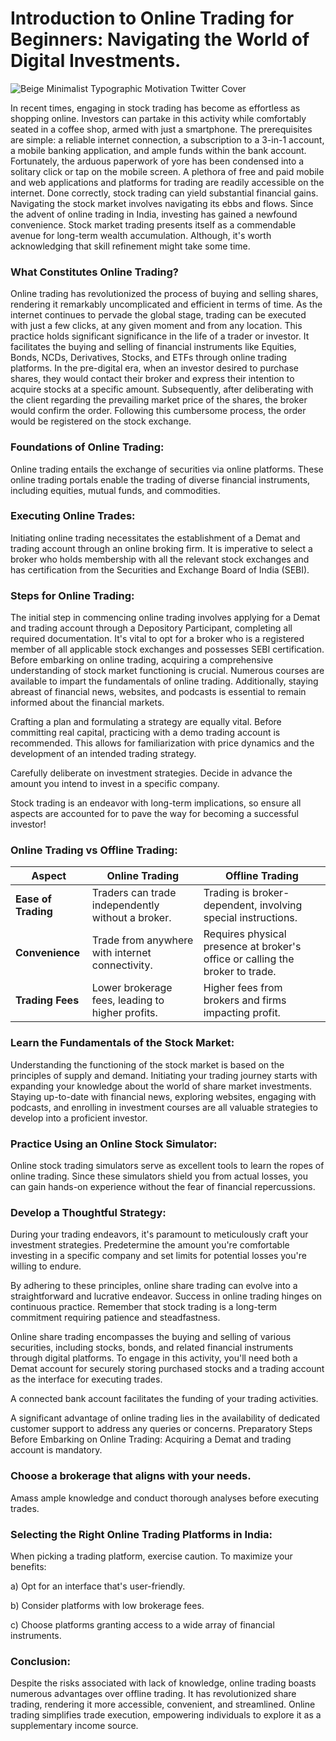 # Introduction to Online Trading for Beginners: Navigating the World of Digital Investments.
![Beige Minimalist Typographic Motivation Twitter Cover](https://github.com/samrohan-io/Online-Trading-for-Beginners/assets/139897809/9b7ef64e-532b-4313-850a-54997ce42a04)



In recent times, engaging in stock trading has become as effortless as shopping online. Investors can partake in this activity while comfortably seated in a coffee shop, armed with just a smartphone. The prerequisites are simple: a reliable internet connection, a subscription to a 3-in-1 account, a mobile banking application, and ample funds within the bank account.
Fortunately, the arduous paperwork of yore has been condensed into a solitary click or tap on the mobile screen. A plethora of free and paid mobile and web applications and platforms for trading are readily accessible on the internet.
Done correctly, stock trading can yield substantial financial gains. Navigating the stock market involves navigating its ebbs and flows. Since the advent of online trading in India, investing has gained a newfound convenience. Stock market trading presents itself as a commendable avenue for long-term wealth accumulation. Although, it's worth acknowledging that skill refinement might take some time.
### What Constitutes Online Trading? 
Online trading has revolutionized the process of buying and selling shares, rendering it remarkably uncomplicated and efficient in terms of time. As the internet continues to pervade the global stage, trading can be executed with just a few clicks, at any given moment and from any location. This practice holds significant significance in the life of a trader or investor. It facilitates the buying and selling of financial instruments like Equities, Bonds, NCDs, Derivatives, Stocks, and ETFs through online trading platforms.
In the pre-digital era, when an investor desired to purchase shares, they would contact their broker and express their intention to acquire stocks at a specific amount. Subsequently, after deliberating with the client regarding the prevailing market price of the shares, the broker would confirm the order. Following this cumbersome process, the order would be registered on the stock exchange.
### Foundations of Online Trading: 
Online trading entails the exchange of securities via online platforms. These online trading portals enable the trading of diverse financial instruments, including equities, mutual funds, and commodities.
### Executing Online Trades:
 Initiating online trading necessitates the establishment of a Demat and trading account through an online broking firm. It is imperative to select a broker who holds membership with all the relevant stock exchanges and has certification from the Securities and Exchange Board of India (SEBI).
### Steps for Online Trading:
The initial step in commencing online trading involves applying for a Demat and trading account through a Depository Participant, completing all required documentation. It's vital to opt for a broker who is a registered member of all applicable stock exchanges and possesses SEBI certification.
Before embarking on online trading, acquiring a comprehensive understanding of stock market functioning is crucial. Numerous courses are available to impart the fundamentals of online trading. Additionally, staying abreast of financial news, websites, and podcasts is essential to remain informed about the financial markets.

Crafting a plan and formulating a strategy are equally vital. Before committing real capital, practicing with a demo trading account is recommended. This allows for familiarization with price dynamics and the development of an intended trading strategy.

Carefully deliberate on investment strategies. Decide in advance the amount you intend to invest in a specific company.

Stock trading is an endeavor with long-term implications, so ensure all aspects are accounted for to pave the way for becoming a successful investor!


### Online Trading vs Offline Trading:

| Aspect                | Online Trading                                       | Offline Trading                                     |
|-----------------------|------------------------------------------------------|-----------------------------------------------------|
| **Ease of Trading**   | Traders can trade independently without a broker.   | Trading is broker-dependent, involving special instructions. |
| **Convenience**       | Trade from anywhere with internet connectivity.     | Requires physical presence at broker's office or calling the broker to trade. |
| **Trading Fees**      | Lower brokerage fees, leading to higher profits.    | Higher fees from brokers and firms impacting profit. |


### Learn the Fundamentals of the Stock Market: 
Understanding the functioning of the stock market is based on the principles of supply and demand. Initiating your trading journey starts with expanding your knowledge about the world of share market investments. Staying up-to-date with financial news, exploring websites, engaging with podcasts, and enrolling in investment courses are all valuable strategies to develop into a proficient investor.

### Practice Using an Online Stock Simulator: 
Online stock trading simulators serve as excellent tools to learn the ropes of online trading. Since these simulators shield you from actual losses, you can gain hands-on experience without the fear of financial repercussions.

### Develop a Thoughtful Strategy: 
During your trading endeavors, it's paramount to meticulously craft your investment strategies. Predetermine the amount you're comfortable investing in a specific company and set limits for potential losses you're willing to endure.

By adhering to these principles, online share trading can evolve into a straightforward and lucrative endeavor. Success in online trading hinges on continuous practice. Remember that stock trading is a long-term commitment requiring patience and steadfastness.

Online share trading encompasses the buying and selling of various securities, including stocks, bonds, and related financial instruments through digital platforms. To engage in this activity, you'll need both a Demat account for securely storing purchased stocks and a trading account as the interface for executing trades.

A connected bank account facilitates the funding of your trading activities.

A significant advantage of online trading lies in the availability of dedicated customer support to address any queries or concerns.
Preparatory Steps Before Embarking on Online Trading:
Acquiring a Demat and trading account is mandatory.

### Choose a brokerage that aligns with your needs.

Amass ample knowledge and conduct thorough analyses before executing trades.

### Selecting the Right Online Trading Platforms in India: 
When picking a trading platform, exercise caution. To maximize your benefits:

a) Opt for an interface that's user-friendly.

b) Consider platforms with low brokerage fees.

c) Choose platforms granting access to a wide array of financial instruments. 

### Conclusion: 
Despite the risks associated with lack of knowledge, online trading boasts numerous advantages over offline trading. It has revolutionized share trading, rendering it more accessible, convenient, and streamlined. Online trading simplifies trade execution, empowering individuals to explore it as a supplementary income source.

